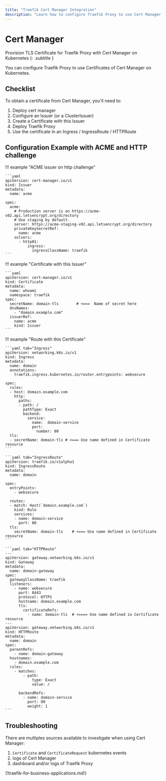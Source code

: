 ```yaml
---
title: "Traefik Cert Manager Integration"
description: "Learn how to configure Traefik Proxy to use Cert Manager for certificate on your routers. Read the technical documentation."
---
```


# Cert Manager

Provision TLS Certificate for Traefik Proxy with Cert Manager on Kubernetes
{: .subtitle }

You can configure Traefik Proxy to use Certificates of Cert Manager on Kubernetes.

## Checklist

To obtain a certificate from Cert Manager, you'll need to:

1. Deploy cert manager
2. Configure an Issuer (or a ClusterIssuer)
3. Create a Certificate with this Issuer
4. Deploy Traefik Proxy
5. Use the certificate in an Ingress / IngressRoute / HTTPRoute

## Configuration Example with ACME and HTTP challenge

!!! example "ACME issuer on http challenge"

    ```yaml
    apiVersion: cert-manager.io/v1
    kind: Issuer
    metadata:
      name: acme

    spec:
      acme:
        # Production server is on https://acme-v02.api.letsencrypt.org/directory
        # Use staging by default.
        server: https://acme-staging-v02.api.letsencrypt.org/directory
        privateKeySecretRef:
          name: acme
        solvers:
          - http01:
              ingress:
                ingressClassName: traefik
    ```

!!! example "Certificate with this Issuer"

    ```yaml
    apiVersion: cert-manager.io/v1
    kind: Certificate
    metadata:
      name: whoami
      namespace: traefik
    spec:
      secretName: domain-tls        # <===  Name of secret here
      dnsNames:
        - "domain.example.com"
      issuerRef:
        name: acme
        kind: Issuer
    ```

!!! example "Route with this Certificate"

    ```yaml tab="Ingress"
    apiVersion: networking.k8s.io/v1
    kind: Ingress
    metadata:
      name: domain
      annotations:
        traefik.ingress.kubernetes.io/router.entrypoints: websecure

    spec:
      rules:
      - host: domain.example.com
        http:
          paths:
          - path: /
            pathType: Exact
            backend:
              service:
                name:  domain-service
                port:
                  number: 80
      tls:
      - secretName: domain-tls # <=== Use name defined in Certificate resource
    ```

    ```yaml tab="IngressRoute"
    apiVersion: traefik.io/v1alpha1
    kind: IngressRoute
    metadata:
      name: domain

    spec:
      entryPoints:
        - websecure

      routes:
      - match: Host(`domain.example.com`)
        kind: Rule
        services:
        - name: domain-service
          port: 80
      tls:
        secretName: domain-tls    # <=== Use name defined in Certificate resource
    ```

    ```yaml tab="HTTPRoute"
    ---
    apiVersion: gateway.networking.k8s.io/v1
    kind: Gateway
    metadata:
      name: domain-gateway
    spec:
      gatewayClassName: traefik
      listeners:
        - name: websecure
          port: 8443
          protocol: HTTPS
          hostname: domain.example.com
          tls:
            certificateRefs:
              - name: domain-tls  # <==== Use name defined in Certificate resource
    ---
    apiVersion: gateway.networking.k8s.io/v1
    kind: HTTPRoute
    metadata:
      name: domain
    spec:
      parentRefs:
        - name: domain-gateway
      hostnames:
        - domain.example.com
      rules:
        - matches:
            - path:
                type: Exact
                value: /

          backendRefs:
            - name: domain-service
              port: 80
              weight: 1
    ```

## Troubleshooting

There are multiples sources available to investigate when using Cert Manager:

1. `Certificate` and `CertificateRequest` kubernetes events
2. logs of Cert Manager
3. dashboard and/or logs of Traefik Proxy

{!traefik-for-business-applications.md!}
